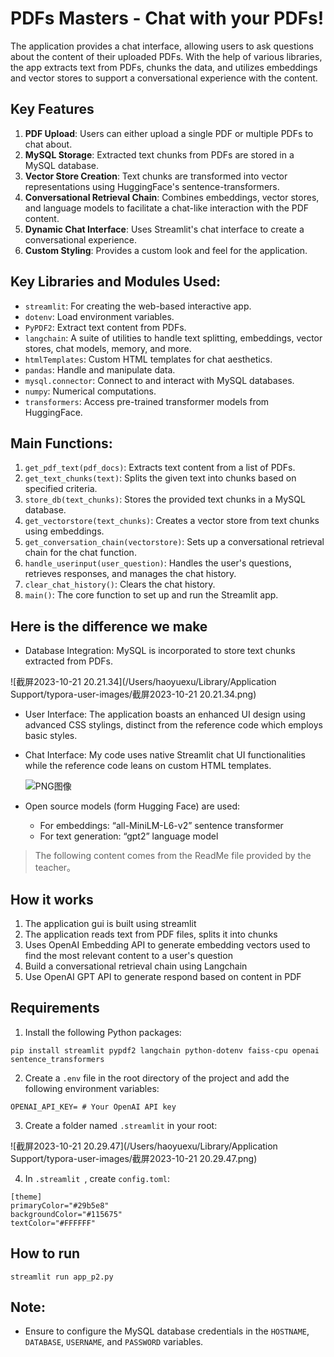 # PDFs Masters - Chat with your PDFs!

The application provides a chat interface, allowing users to ask questions about the content of their uploaded PDFs. With the help of various libraries, the app extracts text from PDFs, chunks the data, and utilizes embeddings and vector stores to support a conversational experience with the content.

## Key Features

1. **PDF Upload**: Users can either upload a single PDF or multiple PDFs to chat about.
2. **MySQL Storage**: Extracted text chunks from PDFs are stored in a MySQL database.
3. **Vector Store Creation**: Text chunks are transformed into vector representations using HuggingFace's sentence-transformers.
4. **Conversational Retrieval Chain**: Combines embeddings, vector stores, and language models to facilitate a chat-like interaction with the PDF content.
5. **Dynamic Chat Interface**: Uses Streamlit's chat interface to create a conversational experience.
6. **Custom Styling**: Provides a custom look and feel for the application.

## Key Libraries and Modules Used:

- `streamlit`: For creating the web-based interactive app.
- `dotenv`: Load environment variables.
- `PyPDF2`: Extract text content from PDFs.
- `langchain`: A suite of utilities to handle text splitting, embeddings, vector stores, chat models, memory, and more.
- `htmlTemplates`: Custom HTML templates for chat aesthetics.
- `pandas`: Handle and manipulate data.
- `mysql.connector`: Connect to and interact with MySQL databases.
- `numpy`: Numerical computations.
- `transformers`: Access pre-trained transformer models from HuggingFace.

## Main Functions:

1. `get_pdf_text(pdf_docs)`: Extracts text content from a list of PDFs.
2. `get_text_chunks(text)`: Splits the given text into chunks based on specified criteria.
3. `store_db(text_chunks)`: Stores the provided text chunks in a MySQL database.
4. `get_vectorstore(text_chunks)`: Creates a vector store from text chunks using embeddings.
5. `get_conversation_chain(vectorstore)`: Sets up a conversational retrieval chain for the chat function.
6. `handle_userinput(user_question)`: Handles the user's questions, retrieves responses, and manages the chat history.
7. `clear_chat_history()`: Clears the chat history.
8. `main()`: The core function to set up and run the Streamlit app.

## Here is the difference we make

- Database Integration: MySQL is incorporated to store text chunks extracted from PDFs.

![截屏2023-10-21 20.21.34](/Users/haoyuexu/Library/Application Support/typora-user-images/截屏2023-10-21 20.21.34.png)

- User Interface: The application boasts an enhanced UI design using advanced CSS stylings, distinct from the reference code which employs basic styles.

- Chat Interface: My code uses native Streamlit chat UI functionalities while the reference code leans on custom HTML templates.

  ![PNG图像](/Users/haoyuexu/Program/DSCI560-N.A.H/lab6-part2/PNG图像.png)

- Open source models (form Hugging Face) are used:
  - For embeddings: “all-MiniLM-L6-v2” sentence transformer
  - For text generation: “gpt2” language model



> The following content comes from the ReadMe file provided by the teacher。



## How it works

1. The application gui is built using streamlit
2. The application reads text from PDF files, splits it into chunks
3. Uses OpenAI Embedding API to generate embedding vectors used to find the most relevant content to a user's question 
4. Build a conversational retrieval chain using Langchain
5. Use OpenAI GPT API to generate respond based on content in PDF



## Requirements

1. Install the following Python packages:
```
pip install streamlit pypdf2 langchain python-dotenv faiss-cpu openai sentence_transformers
```

2. Create a `.env` file in the root directory of the project and add the following environment variables:
```
OPENAI_API_KEY= # Your OpenAI API key
```

3.  Create a folder named `.streamlit`  in your root:

![截屏2023-10-21 20.29.47](/Users/haoyuexu/Library/Application Support/typora-user-images/截屏2023-10-21 20.29.47.png)



4. In `.streamlit `, create `config.toml`:

```
[theme]
primaryColor="#29b5e8"
backgroundColor="#115675"
textColor="#FFFFFF"
```

## How to run

```
streamlit run app_p2.py
```



## Note:

- Ensure to configure the MySQL database credentials in the `HOSTNAME`, `DATABASE`, `USERNAME`, and `PASSWORD` variables.

